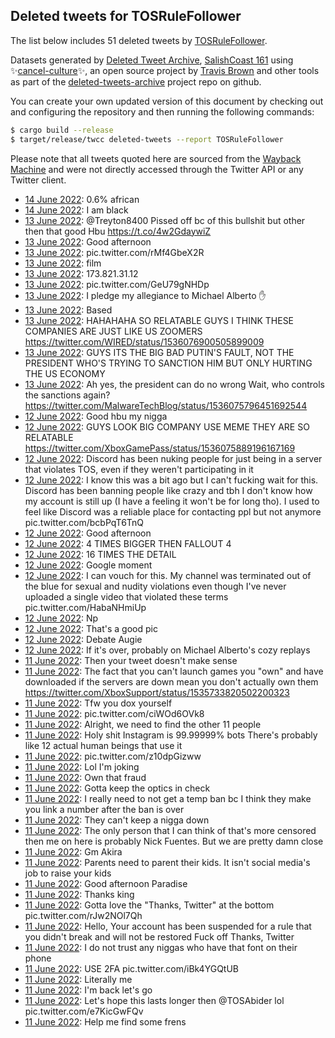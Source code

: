 ## Deleted tweets for TOSRuleFollower

The list below includes 51 deleted tweets by
[TOSRuleFollower](https://twitter.com/TOSRuleFollower).



Datasets generated by [Deleted Tweet Archive](https://twitter.com/deletedtweet161), 
[SalishCoast 161](https://twitter.com/SalishCoastA) using 
✨[cancel-culture](https://github.com/travisbrown/cancel-culture)✨, an open source project by 
[Travis Brown](https://twitter.com/travisbrown) and other tools as part of the 
[deleted-tweets-archive](https://github.com/salcoast/deleted-tweets-archive/) project repo on github.

You can create your own updated version of this document by checking out and configuring the
repository and then running the following commands:

```bash
$ cargo build --release
$ target/release/twcc deleted-tweets --report TOSRuleFollower
```

Please note that all tweets quoted here are sourced from the
[Wayback Machine](https://web.archive.org) and were not directly accessed through the Twitter API or
any Twitter client.

* [14 June 2022](https://web.archive.org/web/20220614014756/https://twitter.com/TOSRuleFollower/status/1536525637095129090): 0.6% african <!--1536525666010775553-->
* [14 June 2022](https://web.archive.org/web/20220614014756/https://twitter.com/TOSRuleFollower/status/1536525637095129090): I am black <!--1536525637095129090-->
* [13 June 2022](https://web.archive.org/web/20220613225848/https://twitter.com/TOSRuleFollower/status/1536483253045104643): @Treyton8400 Pissed off bc of this bullshit but other then that good Hbu https://t.co/4w2GdaywiZ <!--1536483253045104643-->
* [13 June 2022](https://web.archive.org/web/20220613220843/https://twitter.com/TOSRuleFollower/status/1536470568823824386): Good afternoon <!--1536470568823824386-->
* [13 June 2022](https://web.archive.org/web/20220613192209/https://twitter.com/TOSRuleFollower/status/1536428625330851844): pic.twitter.com/rMf4GbeX2R <!--1536428625330851844-->
* [13 June 2022](https://web.archive.org/web/20220613184050/https://twitter.com/TOSRuleFollower/status/1536418225545744386): film <!--1536418225545744386-->
* [13 June 2022](https://web.archive.org/web/20220613181603/https://twitter.com/TOSRuleFollower/status/1536411989186072578): 173.821.31.12 <!--1536411989186072578-->
* [13 June 2022](https://web.archive.org/web/20220613181535/https://twitter.com/TOSRuleFollower/status/1536411173561810945): pic.twitter.com/GeU79gNHDp <!--1536411173561810945-->
* [13 June 2022](https://web.archive.org/web/20220613175642/https://twitter.com/TOSRuleFollower/status/1536407122321330176): I pledge my allegiance to Michael Alberto ✋ <!--1536407122321330176-->
* [13 June 2022](https://web.archive.org/web/20220613160903/https://twitter.com/TOSRuleFollower/status/1536364906605334536): Based <!--1536364906605334536-->
* [13 June 2022](https://web.archive.org/web/20220613015309/https://twitter.com/TOSRuleFollower/status/1536164462331367425): HAHAHAHA SO RELATABLE GUYS I THINK THESE COMPANIES ARE JUST LIKE US ZOOMERS https://twitter.com/WIRED/status/1536076900505899009 <!--1536164462331367425-->
* [13 June 2022](https://web.archive.org/web/20220613010019/https://twitter.com/TOSRuleFollower/status/1536151230472503296): GUYS ITS THE BIG BAD PUTIN'S FAULT, NOT THE PRESIDENT WHO'S TRYING TO SANCTION HIM BUT ONLY HURTING THE US ECONOMY <!--1536151230472503296-->
* [13 June 2022](https://web.archive.org/web/20220613005412/https://twitter.com/TOSRuleFollower/status/1536149809672998912): Ah yes, the president can do no wrong Wait, who controls the sanctions again? https://twitter.com/MalwareTechBlog/status/1536075796451692544 <!--1536149809672998912-->
* [12 June 2022](https://web.archive.org/web/20220612235405/https://twitter.com/TOSRuleFollower/status/1536134578108243968): Good hbu my nigga <!--1536134578108243968-->
* [12 June 2022](https://web.archive.org/web/20220612211541/https://twitter.com/TOSRuleFollower/status/1536094853251141633): GUYS LOOK BIG COMPANY USE MEME THEY ARE SO RELATABLE https://twitter.com/XboxGamePass/status/1536075889196167169 <!--1536094853251141633-->
* [12 June 2022](https://web.archive.org/web/20220612210928/https://twitter.com/TOSRuleFollower/status/1536093269813248004): Discord has been nuking people for just being in a server that violates TOS, even if they weren't participating in it <!--1536093269813248004-->
* [12 June 2022](https://web.archive.org/web/20220612210823/https://twitter.com/TOSRuleFollower/status/1536092995530932224): I know this was a bit ago but I can't fucking wait for this. Discord has been banning people like crazy and tbh I don't know how my account is still up (I have a feeling it won't be for long tho). I used to feel like Discord was a reliable place for contacting ppl but not anymore pic.twitter.com/bcbPqT6TnQ <!--1536092995530932224-->
* [12 June 2022](https://web.archive.org/web/20220612210341/https://twitter.com/TOSRuleFollower/status/1536091825999683584): Good afternoon <!--1536091825999683584-->
* [12 June 2022](https://web.archive.org/web/20220612184603/https://twitter.com/TOSRuleFollower/status/1536057091730952193): 4 TIMES BIGGER THEN FALLOUT 4 <!--1536057091730952193-->
* [12 June 2022](https://web.archive.org/web/20220612184449/https://twitter.com/TOSRuleFollower/status/1536056786947538946): 16 TIMES THE DETAIL <!--1536056786947538946-->
* [12 June 2022](https://web.archive.org/web/20220612130358/https://twitter.com/TOSRuleFollower/status/1535970827933569033): Google moment <!--1535970827933569033-->
* [12 June 2022](https://web.archive.org/web/20220612125855/https://twitter.com/TOSRuleFollower/status/1535969703583174658): I can vouch for this. My channel was terminated out of the blue for sexual and nudity violations even though I've never uploaded a single video that violated these terms pic.twitter.com/HabaNHmiUp <!--1535969703583174658-->
* [12 June 2022](https://web.archive.org/web/20220612015043/https://twitter.com/TOSRuleFollower/status/1535801638790828033): Np <!--1535801638790828033-->
* [12 June 2022](https://web.archive.org/web/20220612014834/https://twitter.com/TOSRuleFollower/status/1535801074027986944): That's a good pic <!--1535801074027986944-->
* [12 June 2022](https://web.archive.org/web/20220612013039/https://twitter.com/TOSRuleFollower/status/1535796614861754368): Debate Augie <!--1535796614861754368-->
* [12 June 2022](https://web.archive.org/web/20220612004304/https://twitter.com/TOSRuleFollower/status/1535784630947049472): If it's over, probably on Michael Alberto's cozy replays <!--1535784630947049472-->
* [11 June 2022](https://web.archive.org/web/20220611221801/https://twitter.com/TOSRuleFollower/status/1535748036646912000): Then your tweet doesn't make sense <!--1535748036646912000-->
* [11 June 2022](https://web.archive.org/web/20220611215727/https://twitter.com/TOSRuleFollower/status/1535742889115918336): The fact that you can't launch games you "own" and have downloaded if the servers are down mean you don't actually own them https://twitter.com/XboxSupport/status/1535733820502200323 <!--1535742889115918336-->
* [11 June 2022](https://web.archive.org/web/20220611203358/https://twitter.com/TOSRuleFollower/status/1535721847836352512): Tfw you dox yourself <!--1535721847836352512-->
* [11 June 2022](https://web.archive.org/web/20220611203239/https://twitter.com/TOSRuleFollower/status/1535721589437775874): pic.twitter.com/ciWOd6OVk8 <!--1535721589437775874-->
* [11 June 2022](https://web.archive.org/web/20220611185823/https://twitter.com/TOSRuleFollower/status/1535697718156345345): Alright, we need to find the other 11 people <!--1535697718156345345-->
* [11 June 2022](https://web.archive.org/web/20220611185627/https://twitter.com/TOSRuleFollower/status/1535697442653487106): Holy shit Instagram is 99.99999% bots There's probably like 12 actual human beings that use it <!--1535697442653487106-->
* [11 June 2022](https://web.archive.org/web/20220611174552/https://twitter.com/TOSRuleFollower/status/1535679591859249157): pic.twitter.com/z10dpGizww <!--1535679591859249157-->
* [11 June 2022](https://web.archive.org/web/20220611171935/https://twitter.com/TOSRuleFollower/status/1535673036795527168): Lol I'm joking <!--1535673036795527168-->
* [11 June 2022](https://web.archive.org/web/20220611170816/https://twitter.com/TOSRuleFollower/status/1535670165093945345): Own that fraud <!--1535670165093945345-->
* [11 June 2022](https://web.archive.org/web/20220611165140/https://twitter.com/TOSRuleFollower/status/1535665314859450369): Gotta keep the optics in check <!--1535665360942374918-->
* [11 June 2022](https://web.archive.org/web/20220611165140/https://twitter.com/TOSRuleFollower/status/1535665314859450369): I really need to not get a temp ban bc I think they make you link a number after the ban is over <!--1535665314859450369-->
* [11 June 2022](https://web.archive.org/web/20220611164449/https://twitter.com/TOSRuleFollower/status/1535664216274763776): They can't keep a nigga down <!--1535664216274763776-->
* [11 June 2022](https://web.archive.org/web/20220611162739/https://twitter.com/TOSRuleFollower/status/1535659917704585216): The only person that I can think of that's more censored then me on here is probably Nick Fuentes. But we are pretty damn close <!--1535659917704585216-->
* [11 June 2022](https://web.archive.org/web/20220611162130/https://twitter.com/TOSRuleFollower/status/1535658368739819523): Gm Akira <!--1535658368739819523-->
* [11 June 2022](https://web.archive.org/web/20220611161451/https://twitter.com/TOSRuleFollower/status/1535656640296402944): Parents need to parent their kids. It isn't social media's job to raise your kids <!--1535656640296402944-->
* [11 June 2022](https://web.archive.org/web/20220611160502/https://twitter.com/TOSRuleFollower/status/1535654261475971078): Good afternoon Paradise <!--1535654261475971078-->
* [11 June 2022](https://web.archive.org/web/20220611155259/https://twitter.com/TOSRuleFollower/status/1535651243816894466): Thanks king <!--1535651243816894466-->
* [11 June 2022](https://web.archive.org/web/20220611155151/https://twitter.com/TOSRuleFollower/status/1535650821563727872): Gotta love the "Thanks, Twitter" at the bottom pic.twitter.com/rJw2NOl7Qh <!--1535650821563727872-->
* [11 June 2022](https://web.archive.org/web/20220611154918/https://twitter.com/TOSRuleFollower/status/1535650221929144321): Hello, Your account has been suspended for a rule that you didn't break and will not be restored  Fuck off  Thanks, Twitter <!--1535650221929144321-->
* [11 June 2022](https://web.archive.org/web/20220611154532/https://twitter.com/TOSRuleFollower/status/1535649326512340995): I do not trust any niggas who have that font on their phone <!--1535649326512340995-->
* [11 June 2022](https://web.archive.org/web/20220611145513/https://twitter.com/TOSRuleFollower/status/1535635556776005632): USE 2FA pic.twitter.com/iBk4YGQtUB <!--1535635556776005632-->
* [11 June 2022](https://web.archive.org/web/20220611144836/https://twitter.com/TOSRuleFollower/status/1535634963919413251): Literally me <!--1535634963919413251-->
* [11 June 2022](https://web.archive.org/web/20220611141616/https://twitter.com/TOSRuleFollower/status/1535626693716676615): I'm back let's go <!--1535626693716676615-->
* [11 June 2022](https://web.archive.org/web/20220611134504/https://twitter.com/TOSRuleFollower/status/1535618955406192641): Let's hope this lasts longer then  @TOSAbider  lol pic.twitter.com/e7KicGwFQv <!--1535618955406192641-->
* [11 June 2022](https://web.archive.org/web/20220611133754/https://twitter.com/TOSRuleFollower/status/1535617192053587969): Help me find some frens <!--1535617192053587969-->
